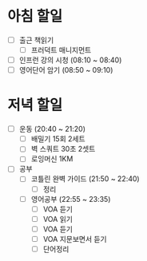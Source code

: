 
# 아침 할일
- [ ] 출근 책읽기
	- [ ] 프러덕트 매니지먼트
- [ ] 인프런 강의 시청 (08:10 ~ 08:40)
- [ ] 영어단어 암기 (08:50 ~ 09:10)

# 저녁 할일
- [ ] 운동 (20:40 ~ 21:20)
	- [ ] 배밀기 15회 2세트
	- [ ] 벽 스쿼트 30초 2셋트
	- [ ] 로잉머신 1KM
- [ ] 공부
	- [ ] 코틀린 완벽 가이드 (21:50 ~ 22:40)
		- [ ] 정리
	- [ ] 영어공부 (22:55 ~ 23:35)
		- [ ] VOA 듣기
		- [ ] VOA 읽기
		- [ ] VOA 듣기
		- [ ] VOA 지문보면서 듣기
		- [ ] 단어정리